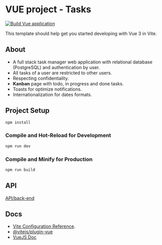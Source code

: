 # VUE project - Tasks

[![Build Vue application](https://github.com/leandrocunha526/vuejsproject-frontend/actions/workflows/continuous-integration.yml/badge.svg)](https://github.com/leandrocunha526/vuejsproject-frontend/actions/workflows/continuous-integration.yml)

This template should help get you started developing with Vue 3 in Vite.

## About

- A full stack task manager web application with relational database (PostgreSQL) and authentication by user.  
- All tasks of a user are restricted to other users.  
- Respecting confidentiality.  
- **Kanban** page with todo, in progress and done tasks.  
- Toasts for optimize notifications.  
- Internationalization for dates formats.  

## Project Setup

```sh
npm install
```

### Compile and Hot-Reload for Development

```sh
npm run dev
```

### Compile and Minify for Production

```sh
npm run build
```

## API

[API/back-end](https://github.com/leandrocunha526/vueproject-backend)

## Docs

- [Vite Configuration Reference](https://vitejs.dev/config/).
- [@vitejs/plugin-vue](https://github.com/vitejs/vite-plugin-vue/tree/main/packages/plugin-vue)
- [VueJS Doc](https://vuejs.org/guide/introduction.html)
